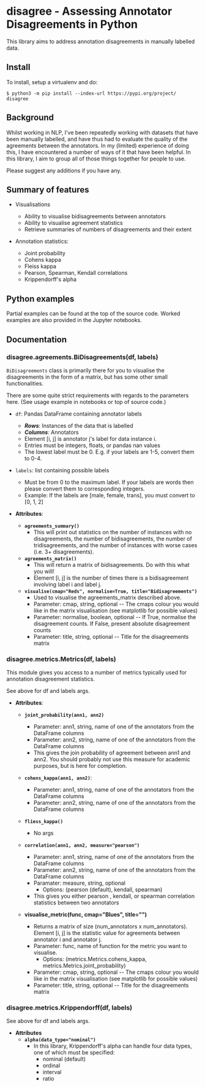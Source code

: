 # disagree - Assessing Annotator Disagreements in Python

This library aims to address annotation disagreements in manually labelled data.

## Install

To install, setup a virtualenv and do:

`$ python3 -m pip install --index-url https://pypi.org/project/ disagree`

## Background

Whilst working in NLP, I've been repeatedly working with datasets that have been manually labelled, and have thus had to evaluate the quality of the agreements between the annotators. In my (limited) experience of doing this, I have encountered a number of ways of it that have been helpful. In this library, I aim to group all of those things together for people to use.

Please suggest any additions if you have any.

## Summary of features

* Visualisations
  * Ability to visualise bidisagreements between annotators
  * Ability to visualise agreement statistics
  * Retrieve summaries of numbers of disagreements and their extent

* Annotation statistics:
  * Joint probability
  * Cohens kappa
  * Fleiss kappa
  * Pearson, Spearman, Kendall correlations
  * Krippendorff's alpha

## Python examples

Partial examples can be found at the top of the source code. Worked examples are also provided in the Jupyter notebooks.

## Documentation

### **disagree.agreements.BiDisagreements(df, labels)**

`BiDisagreements` class is primarily there for you to visualise the disagreements in the form of a matrix, but has some other small functionalities.

There are some quite strict requirements with regards to the parameters here. (See usage example in notebooks or top of source code.)

* `df`: Pandas DataFrame containing annotator labels
  * ***Rows***: Instances of the data that is labelled
  * ***Columns***: Annotators
  * Element [i, j] is annotator j's label for data instance i.
  * Entries must be integers, floats, or pandas nan values
  * The lowest label must be 0. E.g. if your labels are 1-5, convert them to 0-4.

* `labels`: list containing possible labels
  * Must be from 0 to the maximum label. If your labels are words then please convert them to corresponding integers.
  * Example: If the labels are [male, female, trans], you must convert to [0, 1, 2]

* **Attributes**:
  * **`agreements_summary()`**
    * This will print out statistics on the number of instances with no disagreements, the number of bidisagreements, the number of tridisagreements, and the number of instances with worse cases (i.e. 3+ disagreements).
  * **`agreements_matrix()`**
    * This will return a matrix of bidisagreements. Do with this what you will!
    * Element [i, j] is the number of times there is a bidisagreement involving label i and label j.
  * **`visualise(cmap="Reds", normalise=True, title="Bidisagreements")`**
    * Used to visualise the agreements_matrix described above.
    * Parameter: cmap, string, optional -- The cmaps colour you would like in the matrix visualisation (see matplotlib for possible values)
    * Parameter: normalise, boolean, optional -- If True, normalise the disagreement counts. If False, present absolute disagreement counts
    * Parameter: title, string, optional -- Title for the disagreements matrix

### **disagree.metrics.Metrics(df, labels)**

This module gives you access to a number of metrics typically used for annotation disagreement statistics.

See above for df and labels args.

* **Attributes**:
  * **`joint_probability(ann1, ann2)`**
    * Parameter: ann1, string, name of one of the annotators from the DataFrame columns
    * Parameter: ann2, string, name of one of the annotators from the DataFrame columns
    * This gives the join probability of agreement between ann1 and ann2. You should probably not use this measure for academic purposes, but is here for completion.

  * **`cohens_kappa(ann1, ann2)`**:
    * Parameter: ann1, string, name of one of the annotators from the DataFrame columns
    * Parameter: ann2, string, name of one of the annotators from the DataFrame columns

  * **`fliess_kappa()`**
    * No args

  * **`correlation(ann1, ann2, measure="pearson")`**
    * Parameter: ann1, string, name of one of the annotators from the DataFrame columns
    * Parameter: ann2, string, name of one of the annotators from the DataFrame columns
    * Paramater: measure, string, optional
      * Options: (pearson (default), kendall, spearman)
    * This gives you either pearson , kendall, or spearman correlation statistics between two annotators

  * **visualise_metric(func, cmap="Blues", title="")**
    * Returns a matrix of size (num_annotators x num_annotators). Element [i, j] is the statistic value for agreements between annotator i and annotator j.
    * Parameter: func, name of function for the metric you want to visualise.
      * Options: (metrics.Metrics.cohens_kappa, metrics.Metrics.joint_probability)
    * Parameter: cmap, string, optional -- The cmaps colour you would like in the matrix visualisation (see matplotlib for possible values)
    * Parameter: title, string, optional -- Title for the disagreements matrix

### **disagree.metrics.Krippendorff(df, labels)**

See above for df and labels args.

* **Attributes**
  * **`alpha(data_type="nominal")`**
    * In this library, Krippendorff's alpha can handle four data types, one of which must be specified:
      * nominal (default)
      * ordinal
      * interval
      * ratio
